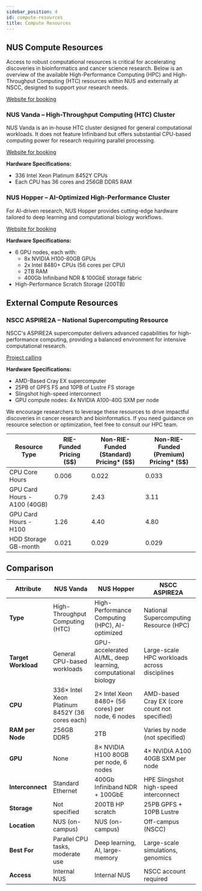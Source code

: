 ```yaml
---
sidebar_position: 4
id: compute-resources
title: Compute Resources
---
```


## NUS Compute Resources

Access to robust computational resources is critical for accelerating discoveries in bioinformatics and cancer science research. Below is an overview of the available High-Performance Computing (HPC) and High-Throughput Computing (HTC) resources within NUS and externally at NSCC, designed to support your research needs.

[Website for booking](https://nusit.nus.edu.sg/hpc/)

### NUS Vanda – High-Throughput Computing (HTC) Cluster

NUS Vanda is an in-house HTC cluster designed for general computational workloads. It does not feature Infiniband but offers substantial CPU-based computing power for research requiring parallel processing.

[Website for booking](https://nusit.nus.edu.sg/hpc/)

**Hardware Specifications:**
- 336 Intel Xeon Platinum 8452Y CPUs
- Each CPU has 36 cores and 256GB DDR5 RAM

### NUS Hopper – AI-Optimized High-Performance Cluster

For AI-driven research, NUS Hopper provides cutting-edge hardware tailored to deep learning and computational biology workflows.

[Website for booking](https://nusit.nus.edu.sg/hpc/)

**Hardware Specifications:**
- 6 GPU nodes, each with:
    - 8x NVIDIA H100-80GB GPUs
    - 2x Intel 8480+ CPUs (56 cores per CPU)
    - 2TB RAM
    - 400Gb Infiniband NDR & 100GbE storage fabric
- High-Performance Scratch Storage (200TB)

## External Compute Resources

### NSCC ASPIRE2A – National Supercomputing Resource

NSCC's ASPIRE2A supercomputer delivers advanced capabilities for high-performance computing, providing a balanced environment for intensive computational research.

[Project calling](https://www.nscc.sg/project-calls/)

**Hardware Specifications:**
- AMD-Based Cray EX supercomputer
- 25PB of GPFS FS and 10PB of Lustre FS storage
- Slingshot high-speed interconnect
- GPU compute nodes: 4x NVIDIA A100-40G SXM per node

We encourage researchers to leverage these resources to drive impactful discoveries in cancer research and bioinformatics. If you need guidance on resource selection or optimization, feel free to consult our HPC team.

| Resource Type               | RIE-Funded Pricing (S$) | Non-RIE-Funded (Standard) Pricing* (S$) | Non-RIE-Funded (Premium) Pricing* (S$) |
|----------------------------|--------------------------|------------------------------------------|------------------------------------------|
| CPU Core Hours             | 0.006                    | 0.022                                    | 0.033                                    |
| GPU Card Hours - A100 (40GB) | 0.79                     | 2.43                                     | 3.11                                     |
| GPU Card Hours - H100      | 1.26                     | 4.40                                     | 4.80                                     |
| HDD Storage GB-month       | 0.021                    | 0.029                                    | 0.029                                    |


## Comparison

|**Attribute**|**NUS Vanda**|**NUS Hopper**|**NSCC ASPIRE2A**|
|---|---|---|---|
|**Type**|High-Throughput Computing (HTC)|High-Performance Computing (HPC), AI-optimized|National Supercomputing Resource (HPC)|
|**Target Workload**|General CPU-based workloads|GPU-accelerated AI/ML, deep learning, computational biology|Large-scale HPC workloads across disciplines|
|**CPU**|336× Intel Xeon Platinum 8452Y (36 cores each)|2× Intel Xeon 8480+ (56 cores) per node, 6 nodes|AMD-based Cray EX (core count not specified)|
|**RAM per Node**|256GB DDR5|2TB|Varies by node (not specified)|
|**GPU**|None|8× NVIDIA H100 80GB per node, 6 nodes|4× NVIDIA A100 40GB SXM per node|
|**Interconnect**|Standard Ethernet|400Gb Infiniband NDR + 100GbE|HPE Slingshot high-speed interconnect|
|**Storage**|Not specified|200TB HP scratch|25PB GPFS + 10PB Lustre|
|**Location**|NUS (on-campus)|NUS (on-campus)|Off-campus (NSCC)|
|**Best For**|Parallel CPU tasks, moderate use|Deep learning, AI, large-memory|Large-scale simulations, genomics|
|**Access**|Internal NUS|Internal NUS|NSCC account required|